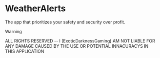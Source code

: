 # WeatherAlerts
The app that prioritizes your safety and security over profit.


>[!WARNING]
>
>ALL RIGHTS RESERVED -- I (ExoticDarknessGaming) AM NOT LIABLE FOR ANY DAMAGE CAUSED BY THE USE OR POTENTIAL INNACURACYS IN THIS APPLICATION
